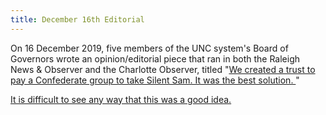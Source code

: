 ```yaml
---
title: December 16th Editorial
---
```


On 16 December 2019, five members of the UNC system's Board of Governors wrote an
opinion/editorial piece that ran in both the Raleigh News & Observer and the 
Charlotte Observer, titled "[We created a trust to pay a Confederate group to take Silent Sam. It was the best solution.
](https://www.newsobserver.com/article238369068.html)"

[It is difficult to see any way that this was a good idea.](https://twitter.com/greg_doucette/status/1206603541797855234)
